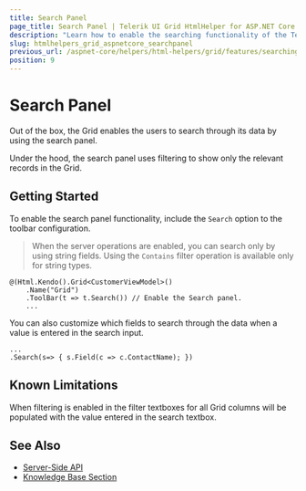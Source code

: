 ```yaml
---
title: Search Panel
page_title: Search Panel | Telerik UI Grid HtmlHelper for ASP.NET Core
description: "Learn how to enable the searching functionality of the Telerik UI Grid for ASP.NET Core."
slug: htmlhelpers_grid_aspnetcore_searchpanel
previous_url: /aspnet-core/helpers/html-helpers/grid/features/searching
position: 9
---
```


# Search Panel

Out of the box, the Grid enables the users to search through its data by using the search panel.

Under the hood, the search panel uses filtering to show only the relevant records in the Grid.

## Getting Started

To enable the search panel functionality, include the `Search` option to the toolbar configuration.

> When the server operations are enabled, you can search only by using string fields. Using the `Contains` filter operation is available only for string types.

    @(Html.Kendo().Grid<CustomerViewModel>()
        .Name("Grid")
        .ToolBar(t => t.Search()) // Enable the Search panel.
        ...

You can also customize which fields to search through the data when a value is entered in the search input.

    ...
    .Search(s=> { s.Field(c => c.ContactName); })

## Known Limitations

When filtering is enabled in the filter textboxes for all Grid columns will be populated with the value entered in the search textbox.

## See Also

* [Server-Side API](/api/grid)
* [Knowledge Base Section](/knowledge-base)
